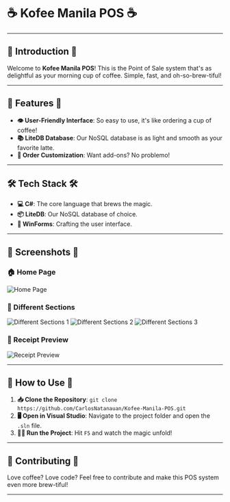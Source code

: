 # ☕ Kofee Manila POS ☕

---

## 🌈 Introduction 🌈

Welcome to **Kofee Manila POS**! This is the Point of Sale system that's as delightful as your morning cup of coffee. Simple, fast, and oh-so-brew-tiful!

---

## 🌟 Features 🌟

- **👁️ User-Friendly Interface**: So easy to use, it's like ordering a cup of coffee!
- **📚 LiteDB Database**: Our NoSQL database is as light and smooth as your favorite latte.
- **🛒 Order Customization**: Want add-ons? No problemo!

---

## 🛠️ Tech Stack 🛠️

- **💻 C#**: The core language that brews the magic.
- **📦 LiteDB**: Our NoSQL database of choice.
- **🎨 WinForms**: Crafting the user interface.

---

## 📸 Screenshots 📸

### 🏠 Home Page
![Home Page](https://github.com/CarlosNatanauan/Kofee-Manila-POS/assets/94023674/86d31bb3-1ecf-41de-a038-d7aa38886be5)

### 🍵 Different Sections
![Different Sections 1](https://github.com/CarlosNatanauan/Kofee-Manila-POS/assets/94023674/2442e664-811e-453b-bcc4-32ad168bbab8)
![Different Sections 2](https://github.com/CarlosNatanauan/Kofee-Manila-POS/assets/94023674/bd205ffd-67e9-474d-9f77-ec084e387d10)
![Different Sections 3](https://github.com/CarlosNatanauan/Kofee-Manila-POS/assets/94023674/28886373-d8fe-49ba-8c07-6a8b3e7f6efe)

### 🧾 Receipt Preview
![Receipt Preview](https://github.com/CarlosNatanauan/Kofee-Manila-POS/assets/94023674/7a8411de-e640-4a6f-9c5d-a11ef4970475)

---

## 🚀 How to Use 🚀

1. **📥 Clone the Repository**: `git clone https://github.com/CarlosNatanauan/Kofee-Manila-POS.git`
2. **🖥️ Open in Visual Studio**: Navigate to the project folder and open the `.sln` file.
3. **🏃‍♂️ Run the Project**: Hit `F5` and watch the magic unfold!

---

## 🤝 Contributing 🤝

Love coffee? Love code? Feel free to contribute and make this POS system even more brew-tiful!

---

